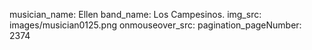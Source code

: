 musician_name: Ellen
band_name: Los Campesinos.
img_src: images/musician0125.png
onmouseover_src: 
pagination_pageNumber: 2374